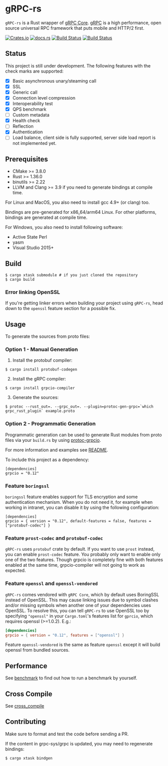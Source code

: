 # gRPC-rs

`gRPC-rs` is a Rust wrapper of [gRPC Core](https://github.com/grpc/grpc). [gRPC](http://www.grpc.io) is a high performance, open source universal RPC framework that puts mobile and HTTP/2 first.

[![Crates.io](https://img.shields.io/crates/v/grpcio.svg?maxAge=2592000)](https://crates.io/crates/grpcio)
[![docs.rs](https://docs.rs/grpcio/badge.svg)](https://docs.rs/grpcio)
[![Build Status](https://github.com/tikv/grpc-rs/workflows/CI/badge.svg)](https://github.com/tikv/grpc-rs/actions)
[![Build Status](https://travis-ci.org/tikv/grpc-rs.svg)](https://travis-ci.org/tikv/grpc-rs)

## Status

This project is still under development. The following features with the check marks are supported:

- [x] Basic asynchronous unary/steaming call
- [x] SSL
- [x] Generic call
- [x] Connection level compression
- [x] Interoperability test
- [x] QPS benchmark
- [ ] Custom metadata
- [x] Health check
- [ ] Reflection
- [X] Authentication
- [ ] Load balance, client side is fully supported, server side load report is not implemented yet.

## Prerequisites

- CMake >= 3.8.0
- Rust >= 1.36.0
- binutils >= 2.22
- LLVM and Clang >= 3.9 if you need to generate bindings at compile time.

For Linux and MacOS, you also need to install gcc 4.9+ (or clang) too.

Bindings are pre-generated for x86_64/arm64 Linux. For other platforms, bindings are generated at compile time.

For Windows, you also need to install following software:

- Active State Perl
- yasm
- Visual Studio 2015+

## Build

```
$ cargo xtask submodule # if you just cloned the repository
$ cargo build
```

### Error linking OpenSSL

If you're getting linker errors when building your project using `gRPC-rs`, head
down to the `openssl` feature section for a possible fix.

## Usage

To generate the sources from proto files:

### Option 1 - Manual Generation

1. Install the protobuf compiler:

```
$ cargo install protobuf-codegen
```

2. Install the gRPC compiler:

```
$ cargo install grpcio-compiler
```

3. Generate the sources:

```
$ protoc --rust_out=. --grpc_out=. --plugin=protoc-gen-grpc=`which grpc_rust_plugin` example.proto
```


### Option 2 - Programmatic Generation

Programmatic generation can be used to generate Rust modules from proto files
via your `build.rs` by using [protoc-grpcio](https://crates.io/crates/protoc-grpcio).

For more information and examples see
[README](https://github.com/mtp401/protoc-grpcio/blob/master/README.md).

To include this project as a dependency:

```
[dependencies]
grpcio = "0.12"
```

### Feature `boringssl`

`boringssl` feature enables support for TLS encryption and some authentication
mechanism. When you do not need it, for example when working in intranet,
you can disable it by using the following configuration:
```
[dependencies]
grpcio = { version = "0.12", default-features = false, features = ["protobuf-codec"] }
```

### Feature `prost-codec` and `protobuf-codec`

`gRPC-rs` uses `protobuf` crate by default. If you want to use `prost` instead, you can enable
`prost-codec` feature. You probably only want to enable only one of the two features. Though
grpcio is completely fine with both features enabled at the same time, grpcio-compiler
will not going to work as expected.

### Feature `openssl` and `openssl-vendored`

`gRPC-rs` comes vendored with `gRPC Core`, which by default uses BoringSSL
instead of OpenSSL. This may cause linking issues due to symbol clashes and/or
missing symbols when another one of your dependencies uses OpenSSL. To resolve
this, you can tell `gRPC-rs` to use OpenSSL too by specifying `"openssl"` in
your `Cargo.toml`'s features list for `gprcio`, which requires openssl (>=1.0.2). E.g.:

```toml
[dependencies]
grpcio = { version = "0.12", features = ["openssl"] }
```

Feature `openssl-vendored` is the same as feature `openssl` except it will build openssl from
bundled sources.

## Performance

See [benchmark](https://github.com/tikv/grpc-rs/tree/master/benchmark) to find out how to run a benchmark by yourself.

Cross Compile
-------------
See [cross_compile](cross_compile.md)

Contributing
------------

Make sure to format and test the code before sending a PR.

If the content in grpc-sys/grpc is updated, you may need to regenerate bindings:

```
$ cargo xtask bindgen
```
